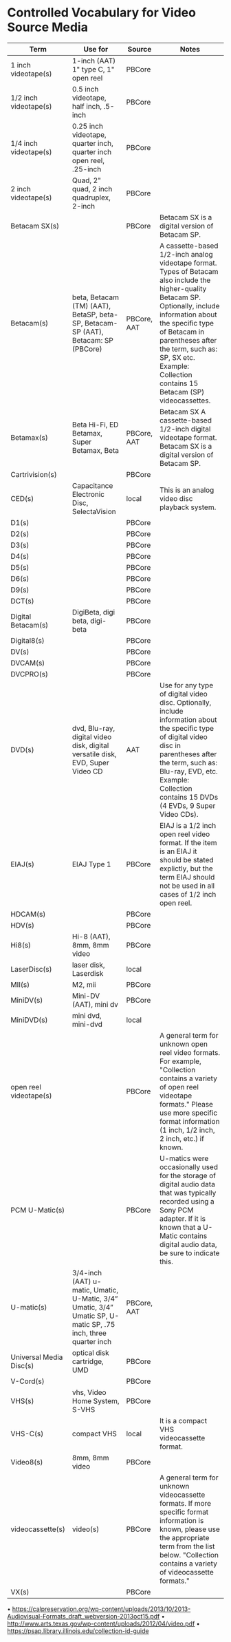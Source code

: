 # Controlled Vocabulary for Video Source Media


| Term                          	| Use for                           	| Source 	| Notes              |
|-------------------------------	|-----------------------------------	|--------	|-----------------------	|
| 1 inch videotape(s)                                                                                              | 1-inch (AAT) 1" type C, 1" open reel                                                                           | PBCore                               |                                                                                                                                                                                                                                                                                                     |
| 1/2 inch videotape(s)                                                                                            | 0.5 inch videotape, half inch, .5-inch                                                                         | PBCore                               |                                                                                                                                                                                                                                                                                                     |
| 1/4 inch videotape(s)                                                                                            | 0.25 inch videotape, quarter inch, quarter inch open reel, .25-inch                                            | PBCore                               |                                                                                                                                                                                                                                                                                                     |
| 2 inch videotape(s)                                                                                              | Quad, 2" quad, 2 inch quadruplex, 2-inch                                                                       | PBCore                               |                                                                                                                                                                                                                                                                                                     |
| Betacam SX(s)                                                                                                    |                                                                                                                | PBCore                               | Betacam SX is a digital version of Betacam SP.                                                                                                                                                                                                                                                      |
| Betacam(s)                                                                                                       | beta, Betacam (TM) (AAT), BetaSP, beta-SP, Betacam-SP (AAT), Betacam: SP (PBCore)                              | PBCore, AAT                          | A cassette-based 1/2-inch analog videotape format. Types of Betacam also include the higher-quality Betacam SP. Optionally, include information about the specific type of Betacam in parentheses after the term, such as: SP, SX etc. Example: Collection contains 15 Betacam (SP) videocassettes. |
| Betamax(s)                                                                                                       | Beta Hi-Fi, ED Betamax, Super Betamax, Beta                                                                    | PBCore, AAT                          | Betacam SX A cassette-based 1/2-inch digital videotape format. Betacam SX is a digital version of Betacam SP.                                                                                                                                                                                       |
| Cartrivision(s)                                                                                                  |                                                                                                                | PBCore                               |                                                                                                                                                                                                                                                                                                     |
| CED(s)                                                                                                           | Capacitance Electronic Disc, SelectaVision                                                                     | local                                | This is an analog video disc playback system.                                                                                                                                                                                                                                                       |
| D1(s)                                                                                                            |                                                                                                                | PBCore                               |                                                                                                                                                                                                                                                                                                     |
| D2(s)                                                                                                            |                                                                                                                | PBCore                               |                                                                                                                                                                                                                                                                                                     |
| D3(s)                                                                                                            |                                                                                                                | PBCore                               |                                                                                                                                                                                                                                                                                                     |
| D4(s)                                                                                                            |                                                                                                                | PBCore                               |                                                                                                                                                                                                                                                                                                     |
| D5(s)                                                                                                            |                                                                                                                | PBCore                               |                                                                                                                                                                                                                                                                                                     |
| D6(s)                                                                                                            |                                                                                                                | PBCore                               |                                                                                                                                                                                                                                                                                                     |
| D9(s)                                                                                                            |                                                                                                                | PBCore                               |                                                                                                                                                                                                                                                                                                     |
| DCT(s)                                                                                                           |                                                                                                                | PBCore                               |                                                                                                                                                                                                                                                                                                     |
| Digital Betacam(s)                                                                                               | DigiBeta, digi beta, digi-beta                                                                                 | PBCore                               |                                                                                                                                                                                                                                                                                                     |
| Digital8(s)                                                                                                      |                                                                                                                | PBCore                               |                                                                                                                                                                                                                                                                                                     |
| DV(s)                                                                                                            |                                                                                                                | PBCore                               |                                                                                                                                                                                                                                                                                                     |
| DVCAM(s)                                                                                                         |                                                                                                                | PBCore                               |                                                                                                                                                                                                                                                                                                     |
| DVCPRO(s)                                                                                                        |                                                                                                                | PBCore                               |                                                                                                                                                                                                                                                                                                     |
| DVD(s)                                                                                                           | dvd, Blu-ray, digital video disk, digital versatile disk, EVD, Super Video CD                                  | AAT                                  | Use for any type of digital video disc. Optionally, include information about the specific type of digital video disc in parentheses after the term, such as: Blu-ray, EVD, etc. Example: Collection contains 15 DVDs (4 EVDs, 9 Super Video CDs).                                                  |
| EIAJ(s)                                                                                                          | EIAJ Type 1                                                                                                    | PBCore                               | EIAJ is a 1/2 inch open reel video format. If the item is an EIAJ it should be stated explictly, but the term EIAJ should not be used in all cases of 1/2 inch open reel.                                                                                                                           |
| HDCAM(s)                                                                                                         |                                                                                                                | PBCore                               |                                                                                                                                                                                                                                                                                                     |
| HDV(s)                                                                                                           |                                                                                                                | PBCore                               |                                                                                                                                                                                                                                                                                                     |
| Hi8(s)                                                                                                           | Hi-8 (AAT), 8mm, 8mm video                                                                                     | PBCore                               |                                                                                                                                                                                                                                                                                                     |
| LaserDisc(s)                                                                                                     | laser disk, Laserdisk                                                                                          | local                                |                                                                                                                                                                                                                                                                                                     |
| MII(s)                                                                                                           | M2, mii                                                                                                        | PBCore                               |                                                                                                                                                                                                                                                                                                     |
| MiniDV(s)                                                                                                        | Mini-DV (AAT), mini dv                                                                                         | PBCore                               |                                                                                                                                                                                                                                                                                                     |
| MiniDVD(s)                                                                                                       | mini dvd, mini-dvd                                                                                             | local                                |                                                                                                                                                                                                                                                                                                     |
| open reel videotape(s)                                                                                           |                                                                                                                | PBCore                               | A general term for unknown open reel video formats. For example, "Collection contains a variety of open reel videotape formats." Please use more specific format information (1 inch, 1/2 inch, 2 inch, etc.) if known.                                                                             |
| PCM U-Matic(s)                                                                                                   |                                                                                                                | PBCore                               | U-matics were occasionally used for the storage of digital audio data that was typically recorded using a Sony PCM adapter. If it is known that a U-Matic contains digital audio data, be sure to indicate this.                                                                                    |
| U-matic(s)                                                                                                       | 3/4-inch (AAT) u-matic, Umatic, U-Matic, 3/4” Umatic, 3/4” Umatic SP, U-matic SP, .75 inch, three quarter inch | PBCore, AAT                          |                                                                                                                                                                                                                                                                                                     |
| Universal Media Disc(s)                                                                                          | optical disk cartridge, UMD                                                                                    | PBCore                               |                                                                                                                                                                                                                                                                                                     |
| V-Cord(s)                                                                                                        |                                                                                                                | PBCore                               |                                                                                                                                                                                                                                                                                                     |
| VHS(s)                                                                                                           | vhs, Video Home System, S-VHS                                                                                  | PBCore                               |                                                                                                                                                                                                                                                                                                     |
| VHS-C(s)                                                                                                         | compact VHS                                                                                                    | local                                | It is a compact VHS videocassette format.                                                                                                                                                                                                                                                           |
| Video8(s)                                                                                                        | 8mm, 8mm video                                                                                                 | PBCore                               |                                                                                                                                                                                                                                                                                                     |
| videocassette(s)                                                                                                 | video(s)                                                                                                       | PBCore                               | A general term for unknown videocassette formats. If more specific format information is known, please use the appropriate term from the list below. "Collection contains a variety of videocassette formats."                                                                                      |
| VX(s)                                                                                                            |                                                                                                                | PBCore                               |                                                                                                                                                                                                                                                                                                     |                                                                                                                        
•	https://calpreservation.org/wp-content/uploads/2013/10/2013-Audiovisual-Formats_draft_webversion-2013oct15.pdf
•	http://www.arts.texas.gov/wp-content/uploads/2012/04/video.pdf
• https://psap.library.illinois.edu/collection-id-guide
                                                                                                                          

